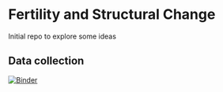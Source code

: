 # Fertility and Structural Change

Initial repo to explore some ideas

## Data collection
[![Binder](https://mybinder.org/badge_logo.svg)](https://mybinder.org/v2/gh/rafserqui/fertility-structural-change/HEAD?urlpath=https%3A%2F%2Fgithub.com%2Frafserqui%2Ffertility-structural-change%2Fblob%2Fmain%2Fcode%2Fdescript%2Fformat_download_data.ipynb)
